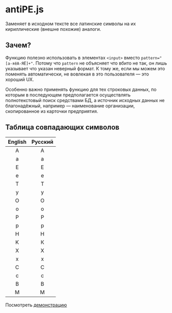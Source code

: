 # antiPE.js

Заменяет в исходном тексте все латинские символы на их кириллические (внешне похожие) аналоги.

## Зачем?

Функцию полезно использовать в элементах `<input>` вместо `pattern="[а-яёА-ЯЁ]+"`. Потому что `pattern` не объясняет что вбито не так, он лишь указывает что указан неверный формат. К тому же, если мы можем это поменять автоматически, не вовлекая в это пользователя — это хороший UX.

Особенно важно применять функцию для тех строковых данных, по которым в последующем предполагается осуществлять полнотекстовый поиск средствами БД, а источник исходных данных не благонадёжный, например — наименование организации, скопированное из карточки предприятия.

## Таблица совпадающих символов

|English|Русский|
|:-----:|:-----:|
|   A   | А |
| a | а |
| E | Е |
| e | е |
| T | Т |
| y | у |
| O | О |
| o | о |
| P | Р |
| p | р |
| H | Н |
| K | К |
| X | Х |
| x | х |
| C | С |
| c | с |
| B | В |
| M | М |

Посмотреть [демонстрацию](https://spearance.github.io/antiPE/)
